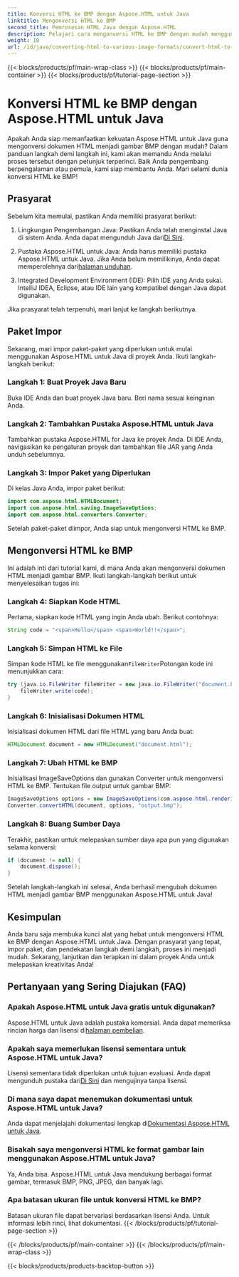 ```yaml
---
title: Konversi HTML ke BMP dengan Aspose.HTML untuk Java
linktitle: Mengonversi HTML ke BMP
second_title: Pemrosesan HTML Java dengan Aspose.HTML
description: Pelajari cara mengonversi HTML ke BMP dengan mudah menggunakan Aspose.HTML untuk Java. Panduan langkah demi langkah dengan prasyarat dan impor paket. Jelajahi sekarang!
weight: 10
url: /id/java/converting-html-to-various-image-formats/convert-html-to-bmp/
---
```


{{< blocks/products/pf/main-wrap-class >}}
{{< blocks/products/pf/main-container >}}
{{< blocks/products/pf/tutorial-page-section >}}

# Konversi HTML ke BMP dengan Aspose.HTML untuk Java


Apakah Anda siap memanfaatkan kekuatan Aspose.HTML untuk Java guna mengonversi dokumen HTML menjadi gambar BMP dengan mudah? Dalam panduan langkah demi langkah ini, kami akan memandu Anda melalui proses tersebut dengan petunjuk terperinci. Baik Anda pengembang berpengalaman atau pemula, kami siap membantu Anda. Mari selami dunia konversi HTML ke BMP!

## Prasyarat

Sebelum kita memulai, pastikan Anda memiliki prasyarat berikut:

1.  Lingkungan Pengembangan Java: Pastikan Anda telah menginstal Java di sistem Anda. Anda dapat mengunduh Java dari[Di Sini](https://www.java.com/download/).

2.  Pustaka Aspose.HTML untuk Java: Anda harus memiliki pustaka Aspose.HTML untuk Java. Jika Anda belum memilikinya, Anda dapat memperolehnya dari[halaman unduhan](https://releases.aspose.com/html/java/).

3. Integrated Development Environment (IDE): Pilih IDE yang Anda sukai. IntelliJ IDEA, Eclipse, atau IDE lain yang kompatibel dengan Java dapat digunakan.

Jika prasyarat telah terpenuhi, mari lanjut ke langkah berikutnya.

## Paket Impor

Sekarang, mari impor paket-paket yang diperlukan untuk mulai menggunakan Aspose.HTML untuk Java di proyek Anda. Ikuti langkah-langkah berikut:

### Langkah 1: Buat Proyek Java Baru

Buka IDE Anda dan buat proyek Java baru. Beri nama sesuai keinginan Anda.

### Langkah 2: Tambahkan Pustaka Aspose.HTML untuk Java

Tambahkan pustaka Aspose.HTML for Java ke proyek Anda. Di IDE Anda, navigasikan ke pengaturan proyek dan tambahkan file JAR yang Anda unduh sebelumnya.

### Langkah 3: Impor Paket yang Diperlukan

Di kelas Java Anda, impor paket berikut:

```java
import com.aspose.html.HTMLDocument;
import com.aspose.html.saving.ImageSaveOptions;
import com.aspose.html.converters.Converter;
```

Setelah paket-paket diimpor, Anda siap untuk mengonversi HTML ke BMP.

## Mengonversi HTML ke BMP

Ini adalah inti dari tutorial kami, di mana Anda akan mengonversi dokumen HTML menjadi gambar BMP. Ikuti langkah-langkah berikut untuk menyelesaikan tugas ini:

### Langkah 4: Siapkan Kode HTML

Pertama, siapkan kode HTML yang ingin Anda ubah. Berikut contohnya:

```java
String code = "<span>Hello</span> <span>World!!</span>";
```

### Langkah 5: Simpan HTML ke File

Simpan kode HTML ke file menggunakan`FileWriter`Potongan kode ini menunjukkan cara:

```java
try (java.io.FileWriter fileWriter = new java.io.FileWriter("document.html")) {
    fileWriter.write(code);
}
```

### Langkah 6: Inisialisasi Dokumen HTML

Inisialisasi dokumen HTML dari file HTML yang baru Anda buat:

```java
HTMLDocument document = new HTMLDocument("document.html");
```

### Langkah 7: Ubah HTML ke BMP

Inisialisasi ImageSaveOptions dan gunakan Converter untuk mengonversi HTML ke BMP. Tentukan file output untuk gambar BMP:

```java
ImageSaveOptions options = new ImageSaveOptions(com.aspose.html.rendering.image.ImageFormat.Bmp);
Converter.convertHTML(document, options, "output.bmp");
```

### Langkah 8: Buang Sumber Daya

Terakhir, pastikan untuk melepaskan sumber daya apa pun yang digunakan selama konversi:

```java
if (document != null) {
    document.dispose();
}
```

Setelah langkah-langkah ini selesai, Anda berhasil mengubah dokumen HTML menjadi gambar BMP menggunakan Aspose.HTML untuk Java!

## Kesimpulan

Anda baru saja membuka kunci alat yang hebat untuk mengonversi HTML ke BMP dengan Aspose.HTML untuk Java. Dengan prasyarat yang tepat, impor paket, dan pendekatan langkah demi langkah, proses ini menjadi mudah. Sekarang, lanjutkan dan terapkan ini dalam proyek Anda untuk melepaskan kreativitas Anda!

## Pertanyaan yang Sering Diajukan (FAQ)

### Apakah Aspose.HTML untuk Java gratis untuk digunakan?
 Aspose.HTML untuk Java adalah pustaka komersial. Anda dapat memeriksa rincian harga dan lisensi di[halaman pembelian](https://purchase.aspose.com/buy).

### Apakah saya memerlukan lisensi sementara untuk Aspose.HTML untuk Java?
 Lisensi sementara tidak diperlukan untuk tujuan evaluasi. Anda dapat mengunduh pustaka dari[Di Sini](https://releases.aspose.com/) dan mengujinya tanpa lisensi.

### Di mana saya dapat menemukan dokumentasi untuk Aspose.HTML untuk Java?
 Anda dapat menjelajahi dokumentasi lengkap di[Dokumentasi Aspose.HTML untuk Java](https://reference.aspose.com/html/java/).

### Bisakah saya mengonversi HTML ke format gambar lain menggunakan Aspose.HTML untuk Java?
Ya, Anda bisa. Aspose.HTML untuk Java mendukung berbagai format gambar, termasuk BMP, PNG, JPEG, dan banyak lagi.

### Apa batasan ukuran file untuk konversi HTML ke BMP?
Batasan ukuran file dapat bervariasi berdasarkan lisensi Anda. Untuk informasi lebih rinci, lihat dokumentasi.
{{< /blocks/products/pf/tutorial-page-section >}}

{{< /blocks/products/pf/main-container >}}
{{< /blocks/products/pf/main-wrap-class >}}

{{< blocks/products/products-backtop-button >}}

